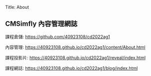 Title: About

## CMSimfly 內容管理網誌

課程倉儲: <a href="https://github.com/40923108/cd2022ag1">https://github.com/40923108/cd2022ag1</a>

內容管理: <a href="https://40923108.github.io/cd2022ag1/content/About.html">https://40923108.github.io/cd2022ag1/content/About.html</a>

課程投影片: <a href="https://40923108.github.io/cd2022ag1/reveal/index.html">https://40923108.github.io/cd2022ag1/reveal/index.html</a>

課程網誌: <a href="https://40923108.github.io/cd2022ag1/blog/index.html">https://40923108.github.io/cd2022ag1/blog/index.html</a>








